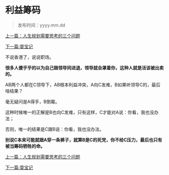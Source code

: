 # 利益筹码
>
>发布时间：yyyy.mm.dd

[上一篇：⼈⽣规划需要思考的三个问题](work/article57)

[下一篇:耍宝记](work/article59)

不说香港了，说说职场。  

**很多人傻乎乎的以为自己跟领导同进退，领导就会罩着你，这种人就是活该被出卖的。**  

AB两个人都在C领导下，AB根本利益冲突，A向C发难，B如果听领导C的，最后啥结果？

毫无疑问是A得手，B倒霉。

这种时候唯一的正解是B也向C发难，只有这样，C才能对A说：你看，我也没办法；

否则，唯一的结果是C跟B说：你看，我也没办法。  

**别说C本来可能就跟A穿一条裤子，就算B是C的死党，你不给C压力，最后也只有被当筹码牺牲的命。** 

[上一篇：⼈⽣规划需要思考的三个问题](work/article57)

[下一篇:耍宝记](work/article59)














​     











